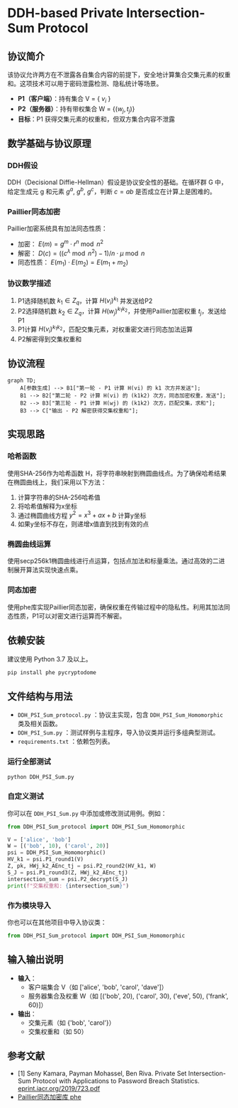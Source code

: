 # DDH-based Private Intersection-Sum Protocol

## 协议简介

该协议允许两方在不泄露各自集合内容的前提下，安全地计算集合交集元素的权重和。这项技术可以用于密码泄露检测、隐私统计等场景。

- **P1（客户端）**：持有集合 V = { $v_i$ }
- **P2（服务器）**：持有带权集合 W = {($w_j, t_j$)}
- **目标**：P1 获得交集元素的权重和，但双方集合内容不泄露

## 数学基础与协议原理

### DDH假设
DDH（Decisional Diffie-Hellman）假设是协议安全性的基础。在循环群 G 中，给定生成元 g 和元素 $g^a$, $g^b$, $g^c$，判断 $c = ab$ 是否成立在计算上是困难的。

### Paillier同态加密
Paillier加密系统具有加法同态性质：
- 加密： $E(m) = g^m \cdot r^n \bmod n^2$
- 解密： $D(c) = ((c^\lambda \bmod n^2) - 1) / n \cdot \mu \bmod n$
- 同态性质： $E(m_1) \cdot E(m_2) = E(m_1 + m_2)$

### 协议数学描述
1. P1选择随机数 $k_1 \in Z_q$，计算 $H(v_i)^{k_1}$ 并发送给P2
2. P2选择随机数 $k_2 \in Z_q$，计算 $H(w_j)^{k_1k_2}$，并使用Paillier加密权重 $t_j$，发送给P1
3. P1计算 $H(v_i)^{k_1k_2}$，匹配交集元素，对权重密文进行同态加法运算
4. P2解密得到交集权重和

## 协议流程

```mermaid
graph TD;
    A[参数生成] --> B1["第一轮 - P1 计算 H(vi) 的 k1 次方并发送"]; 
    B1 --> B2["第二轮 - P2 计算 H(vi) 的 (k1k2) 次方，同态加密权重，发送"];
    B2 --> B3["第三轮 - P1 计算 H(wj) 的 (k1k2) 次方，匹配交集，求和"];
    B3 --> C["输出 - P2 解密获得交集权重和"];
```

## 实现思路

### 哈希函数
使用SHA-256作为哈希函数 H，将字符串映射到椭圆曲线点。为了确保哈希结果在椭圆曲线上，我们采用以下方法：
1. 计算字符串的SHA-256哈希值
2. 将哈希值解释为x坐标
3. 通过椭圆曲线方程 $y^2 = x^3 + ax + b$ 计算y坐标
4. 如果y坐标不存在，则递增x值直到找到有效的点

### 椭圆曲线运算
使用secp256k1椭圆曲线进行点运算，包括点加法和标量乘法。通过高效的二进制展开算法实现快速点乘。

### 同态加密
使用phe库实现Paillier同态加密，确保权重在传输过程中的隐私性。利用其加法同态性质，P1可以对密文进行运算而不解密。

## 依赖安装

建议使用 Python 3.7 及以上。

```bash
pip install phe pycryptodome
```

## 文件结构与用法

- `DDH_PSI_Sum_protocol.py` ：协议主实现，包含 `DDH_PSI_Sum_Homomorphic` 类及相关函数。
- `DDH_PSI_Sum.py` ：测试样例与主程序，导入协议类并运行多组典型测试。
- `requirements.txt` ：依赖包列表。

### 运行全部测试

```bash
python DDH_PSI_Sum.py
```

### 自定义测试

你可以在 `DDH_PSI_Sum.py` 中添加或修改测试用例。例如：

```python
from DDH_PSI_Sum_protocol import DDH_PSI_Sum_Homomorphic

V = ['alice', 'bob']
W = [('bob', 10), ('carol', 20)]
psi = DDH_PSI_Sum_Homomorphic()
HV_k1 = psi.P1_round1(V)
Z, pk, HWj_k2_AEnc_tj = psi.P2_round2(HV_k1, W)
S_J = psi.P1_round3(Z, HWj_k2_AEnc_tj)
intersection_sum = psi.P2_decrypt(S_J)
print(f"交集权重和: {intersection_sum}")
```

### 作为模块导入

你也可以在其他项目中导入协议类：

```python
from DDH_PSI_Sum_protocol import DDH_PSI_Sum_Homomorphic
```

## 输入输出说明

- **输入**：
    - 客户端集合 V（如 ['alice', 'bob', 'carol', 'dave']）
    - 服务器集合及权重 W（如 [('bob', 20), ('carol', 30), ('eve', 50), ('frank', 60)]）
- **输出**：
    - 交集元素（如 {'bob', 'carol'}）
    - 交集权重和（如 50）

## 参考文献

- [1] Seny Kamara, Payman Mohassel, Ben Riva. Private Set Intersection-Sum Protocol with Applications to Password Breach Statistics. [eprint.iacr.org/2019/723.pdf](https://eprint.iacr.org/2019/723.pdf)
- [Paillier同态加密库 phe](https://github.com/data61/python-paillier)
